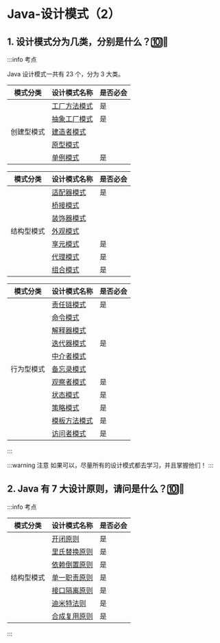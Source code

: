 # Java-设计模式（2）

## 1. 设计模式分为几类，分别是什么？🔟🍏
:::info 考点

Java 设计模式一共有 23 个，分为 3 大类。

<table>
    <thead>
        <th>模式分类</th>
        <th>设计模式名称</th>
        <th>是否必会</th>
    </thead>
    <tr>
        <td rowspan="5">创建型模式</td>
        <td><a href="https://blog.csdn.net/weixin_45908370/article/details/103840094" target=_blank>工厂方法模式</a></td>
        <td>是</td>
    </tr>
    <tr>
        <td><a href="https://blog.csdn.net/weixin_45908370/article/details/103840407" target=_blank>抽象工厂模式</a></td>
        <td>是</td>
    </tr>
    <tr>
        <td><a href="https://blog.csdn.net/weixin_45908370/article/details/105190926" target=_blank>建造者模式</a></td>
        <td></td>
    </tr>
    <tr>
        <td><a href="https://blog.csdn.net/weixin_45908370/article/details/103786893" target=_blank>原型模式</a></td>
        <td></td>
    </tr>
    <tr>
        <td><a href="https://blog.csdn.net/weixin_45908370/article/details/103772844" target=_blank>单例模式</a></td>
        <td>是</td>
    </tr>
</table>


<table>
    <thead>
        <th>模式分类</th>
        <th>设计模式名称</th>
        <th>是否必会</th>
    </thead>
    <tr>
        <td rowspan="7">结构型模式</td>
        <td><a href="https://blog.csdn.net/weixin_45908370/article/details/103840094" target=_blank>适配器模式</a></td>
        <td>是</td>
    </tr>
    <tr>
        <td><a href="https://blog.csdn.net/weixin_45908370/article/details/106075815" target=_blank>桥接模式</a></td>
        <td></td>
    </tr>
    <tr>
        <td><a href="https://blog.csdn.net/weixin_45908370/article/details/106535520" target=_blank>装饰器模式</a></td>
        <td></td>
    </tr>
    <tr>
        <td><a href="https://blog.csdn.net/weixin_45908370/article/details/106559795" target=_blank>外观模式</a></td>
        <td></td>
    </tr>
    <tr>
        <td><a href="https://blog.csdn.net/weixin_45908370/article/details/106604773" target=_blank>享元模式</a></td>
        <td>是</td>
    </tr>
    <tr>
        <td><a href="https://blog.csdn.net/weixin_45908370/article/details/105574725" target=_blank>代理模式</a></td>
        <td>是</td>
    </tr>
    <tr>
        <td><a href="https://blog.csdn.net/weixin_45908370/article/details/109319462" target=_blank>组合模式</a></td>
        <td>是</td>
    </tr>
</table>

<table>
    <thead>
        <th>模式分类</th>
        <th>设计模式名称</th>
        <th>是否必会</th>
    </thead>
    <tr>
        <td rowspan="11">行为型模式</td>
        <td><a href="https://blog.csdn.net/weixin_45908370/article/details/109335623" target=_blank>责任链模式</a></td>
        <td>是</td>
    </tr>
    <tr>
        <td><a href="https://blog.csdn.net/weixin_45908370/article/details/109329323" target=_blank>命令模式</a></td>
        <td></td>
    </tr>
    <tr>
        <td><a href="https://blog.csdn.net/weixin_45908370/article/details/109696919" target=_blank>解释器模式</a></td>
        <td></td>
    </tr>
    <tr>
        <td><a href="https://blog.csdn.net/weixin_45908370/article/details/109667614" target=_blank>迭代器模式</a></td>
        <td>是</td>
    </tr>
    <tr>
        <td><a href="https://blog.csdn.net/weixin_45908370/article/details/109657682" target=_blank>中介者模式</a></td>
        <td></td>
    </tr>
    <tr>
        <td><a href="https://blog.csdn.net/weixin_45908370/article/details/109696413" target=_blank>备忘录模式</a></td>
        <td></td>
    </tr>
    <tr>
        <td><a href="https://blog.csdn.net/weixin_45908370/article/details/109493397" target=_blank>观察者模式</a></td>
        <td>是</td>
    </tr>
    <tr>
        <td><a href="https://blog.csdn.net/weixin_45908370/article/details/109492527" target=_blank>状态模式</a></td>
        <td>是</td>
    </tr>
    <tr>
        <td><a href="https://blog.csdn.net/weixin_45908370/article/details/109328505" target=_blank>策略模式</a></td>
        <td>是</td>
    </tr>
    <tr>
        <td><a href="https://blog.csdn.net/weixin_45908370/article/details/109327733" target=_blank>模板方法模式</a></td>
        <td>是</td>
    </tr>
    <tr>
        <td><a href="https://blog.csdn.net/weixin_45908370/article/details/109695711" target=_blank>访问者模式</a></td>
        <td>是</td>
    </tr>
</table>
:::

:::warning 注意
如果可以，尽量所有的设计模式都去学习，并且掌握他们！
:::

## 2. Java 有 7 大设计原则，请问是什么？🔟🍐
:::info 考点
<table>
    <thead>
        <th>模式分类</th>
        <th>设计模式名称</th>
        <th>是否必会</th>
    </thead>
    <tr>
        <td rowspan="7">结构型模式</td>
        <td><a href="https://blog.csdn.net/weixin_45908370/article/details/103756284" target=_blank>开闭原则</a></td>
        <td>是</td>
    </tr>
    <tr>
        <td><a href="https://blog.csdn.net/weixin_45908370/article/details/103756611" target=_blank>里氏替换原则</a></td>
        <td>是</td>
    </tr>
    <tr>
        <td><a href="https://blog.csdn.net/weixin_45908370/article/details/103764462" target=_blank>依赖倒置原则</a></td>
        <td>是</td>
    </tr>
    <tr>
        <td><a href="https://blog.csdn.net/weixin_45908370/article/details/103765164" target=_blank>单一职责原则</a></td>
        <td>是</td>
    </tr>
    <tr>
        <td><a href="https://blog.csdn.net/weixin_45908370/article/details/105190793" target=_blank>接口隔离原则</a></td>
        <td>是</td>
    </tr>
    <tr>
        <td><a href="https://blog.csdn.net/weixin_45908370/article/details/105190894" target=_blank>迪米特法则</a></td>
        <td>是</td>
    </tr>
    <tr>
        <td><a href="https://blog.csdn.net/weixin_45908370/article/details/105190908" target=_blank>合成复用原则</a></td>
        <td>是</td>
    </tr>
</table>
:::